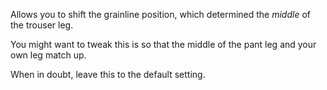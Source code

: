 
Allows you to shift the grainline position, which determined the _middle_ of the trouser leg.

You might want to tweak this is so that the middle of the pant leg and your own leg match up.

When in doubt, leave this to the default setting.
